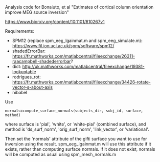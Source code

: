 Analysis code for Bonaiuto, et al "Estimates of cortical column orientation improve MEG source inversion"

https://www.biorxiv.org/content/10.1101/810267v1

Requirements:

* SPM12 (replace spm_eeg_lgainmat.m and spm_eeg_simulate.m): https://www.fil.ion.ucl.ac.uk/spm/software/spm12/
* shadedErrorBar: https://fr.mathworks.com/matlabcentral/fileexchange/26311-raacampbell-shadederrorbar?
* dict: http://uk.mathworks.com/matlabcentral/fileexchange/19381-lookuptable
* rodrigues_rot: https://fr.mathworks.com/matlabcentral/fileexchange/34426-rotate-vector-s-about-axis
* nibabel


Use

    normals=compute_surface_normals(subjects_dir, subj_id, surface, method)
where surface is 'pial', 'white', or 'white-pial' (combined surface), and method is 'ds_surf_norm', 'orig_surf_norm', 'link_vector', or 'variational'.

Then set the 'normals' attribute of the gifti surface you want to use for inversion using the result. spm_eeg_lgainmat.m will use this attribute if it exists, rather than computing surface normals. If it does not exist, normals will be computed as usual using spm_mesh_normals.m
